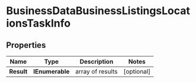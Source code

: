 # BusinessDataBusinessListingsLocationsTaskInfo


## Properties

| Name | Type | Description | Notes |
|------------ | ------------- | ------------- | -------------|
**Result** | **IEnumerable<BusinessDataBusinessListingsLocationsResultInfo>** | array of results |[optional]|